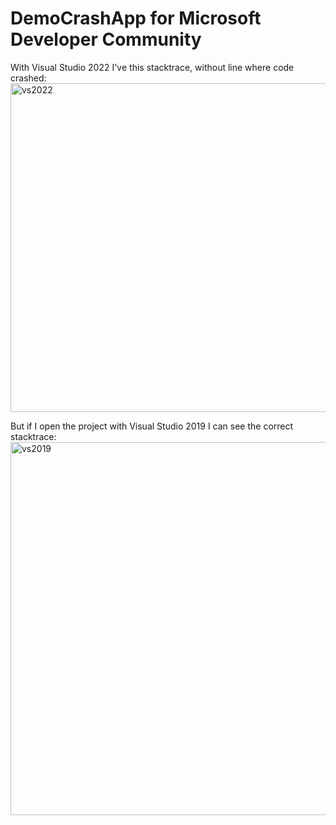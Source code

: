 # DemoCrashApp for Microsoft Developer Community

With Visual Studio 2022 I've this stacktrace, without line where code crashed:
 <img width="526" alt="vs2022" src="https://user-images.githubusercontent.com/23437476/174588953-a1f8ce5b-7451-4452-8644-7e3ae5d0f311.png">

But if I open the project with Visual Studio 2019 I can see the correct stacktrace:
<img width="597" alt="vs2019" src="https://user-images.githubusercontent.com/23437476/174589070-078a265d-65df-43ec-a138-5cad04691993.png">
